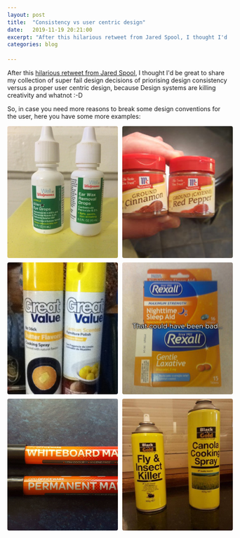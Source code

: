 ```yaml
---
layout: post
title:  "Consistency vs user centric design"
date:   2019-11-19 20:21:00
excerpt: "After this hilarious retweet from Jared Spool, I thought I'd be great to"
categories: blog

---
```


After this [hilarious retweet from Jared Spool](https://twitter.com/jmspool/status/1193719439772078080), I thought I'd be great to share my collection of super fail design decisions of priorising design consistency versus a proper user centric design, because Design systems are killing creativity and whatnot :-D

So, in case you need more reasons to break some design conventions for the user, here you have some more examples:

<div class="consistency-gallery">
  <img class="consistency-gallery--item" src="/images/consistency-1.jpg" />
  <img class="consistency-gallery--item" src="/images/consistency-2.jpg" />
  <img class="consistency-gallery--item" src="/images/consistency-3.jpg" />
  <img class="consistency-gallery--item" src="/images/consistency-4.jpg" />
  <img class="consistency-gallery--item" src="/images/consistency-5.jpg" />
  <img class="consistency-gallery--item" src="/images/consistency-6.jpg" />
</div>

<style>
  @media only screen and (min-width: 24em) {
    .consistency-gallery {
      display: grid;
      grid-gap: 10px;
      grid-template-columns: 50% 50%;
    } 
  }
  .consistency-gallery--item {
    object-fit: cover;
    width: 100%;
    height: 300px;
    border-radius: 4px;
  }
</style>
